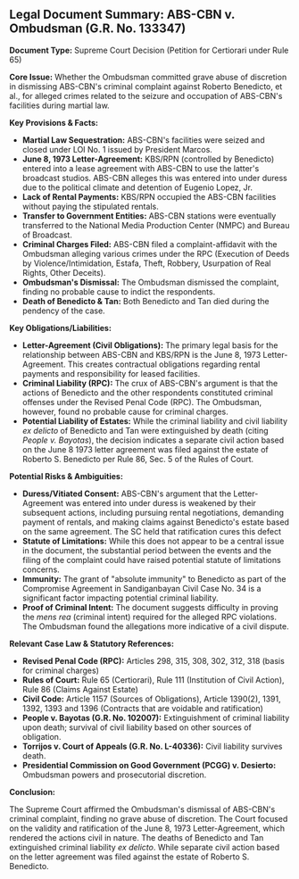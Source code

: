 ## Legal Document Summary: ABS-CBN v. Ombudsman (G.R. No. 133347)

**Document Type:** Supreme Court Decision (Petition for Certiorari under Rule 65)

**Core Issue:** Whether the Ombudsman committed grave abuse of discretion in dismissing ABS-CBN's criminal complaint against Roberto Benedicto, et al., for alleged crimes related to the seizure and occupation of ABS-CBN's facilities during martial law.

**Key Provisions & Facts:**

*   **Martial Law Sequestration:** ABS-CBN's facilities were seized and closed under LOI No. 1 issued by President Marcos.
*   **June 8, 1973 Letter-Agreement:** KBS/RPN (controlled by Benedicto) entered into a lease agreement with ABS-CBN to use the latter's broadcast studios. ABS-CBN alleges this was entered into under duress due to the political climate and detention of Eugenio Lopez, Jr.
*   **Lack of Rental Payments:** KBS/RPN occupied the ABS-CBN facilities without paying the stipulated rentals.
*   **Transfer to Government Entities:** ABS-CBN stations were eventually transferred to the National Media Production Center (NMPC) and Bureau of Broadcast.
*   **Criminal Charges Filed:** ABS-CBN filed a complaint-affidavit with the Ombudsman alleging various crimes under the RPC (Execution of Deeds by Violence/Intimidation, Estafa, Theft, Robbery, Usurpation of Real Rights, Other Deceits).
*   **Ombudsman's Dismissal:** The Ombudsman dismissed the complaint, finding no probable cause to indict the respondents.
*   **Death of Benedicto & Tan:** Both Benedicto and Tan died during the pendency of the case.

**Key Obligations/Liabilities:**

*   **Letter-Agreement (Civil Obligations):** The primary legal basis for the relationship between ABS-CBN and KBS/RPN is the June 8, 1973 Letter-Agreement. This creates contractual obligations regarding rental payments and responsibility for leased facilities.
*   **Criminal Liability (RPC):** The crux of ABS-CBN's argument is that the actions of Benedicto and the other respondents constituted criminal offenses under the Revised Penal Code (RPC). The Ombudsman, however, found no probable cause for criminal charges.
*   **Potential Liability of Estates:** While the criminal liability and civil liability *ex delicto* of Benedicto and Tan were extinguished by death (citing *People v. Bayotas*), the decision indicates a separate civil action based on the June 8 1973 letter agreement was filed against the estate of Roberto S. Benedicto per Rule 86, Sec. 5 of the Rules of Court.

**Potential Risks & Ambiguities:**

*   **Duress/Vitiated Consent:** ABS-CBN's argument that the Letter-Agreement was entered into under duress is weakened by their subsequent actions, including pursuing rental negotiations, demanding payment of rentals, and making claims against Benedicto's estate based on the same agreement. The SC held that ratification cures this defect
*   **Statute of Limitations:** While this does not appear to be a central issue in the document, the substantial period between the events and the filing of the complaint could have raised potential statute of limitations concerns.
*   **Immunity:** The grant of "absolute immunity" to Benedicto as part of the Compromise Agreement in Sandiganbayan Civil Case No. 34 is a significant factor impacting potential criminal liability.
*   **Proof of Criminal Intent:** The document suggests difficulty in proving the *mens rea* (criminal intent) required for the alleged RPC violations. The Ombudsman found the allegations more indicative of a civil dispute.

**Relevant Case Law & Statutory References:**

*   **Revised Penal Code (RPC):** Articles 298, 315, 308, 302, 312, 318 (basis for criminal charges)
*   **Rules of Court:** Rule 65 (Certiorari), Rule 111 (Institution of Civil Action), Rule 86 (Claims Against Estate)
*   **Civil Code:** Article 1157 (Sources of Obligations), Article 1390(2), 1391, 1392, 1393 and 1396 (Contracts that are voidable and ratification)
*   **People v. Bayotas (G.R. No. 102007):** Extinguishment of criminal liability upon death; survival of civil liability based on other sources of obligation.
*   **Torrijos v. Court of Appeals (G.R. No. L-40336):** Civil liability survives death.
*   **Presidential Commission on Good Government (PCGG) v. Desierto:** Ombudsman powers and prosecutorial discretion.

**Conclusion:**

The Supreme Court affirmed the Ombudsman's dismissal of ABS-CBN's criminal complaint, finding no grave abuse of discretion. The Court focused on the validity and ratification of the June 8, 1973 Letter-Agreement, which rendered the actions civil in nature. The deaths of Benedicto and Tan extinguished criminal liability *ex delicto*. While separate civil action based on the letter agreement was filed against the estate of Roberto S. Benedicto.
